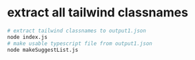 # extract all tailwind classnames

```sh
# extract tailwind classnames to output1.json
node index.js
# make usable typescript file from output1.json
node makeSuggestList.js
```